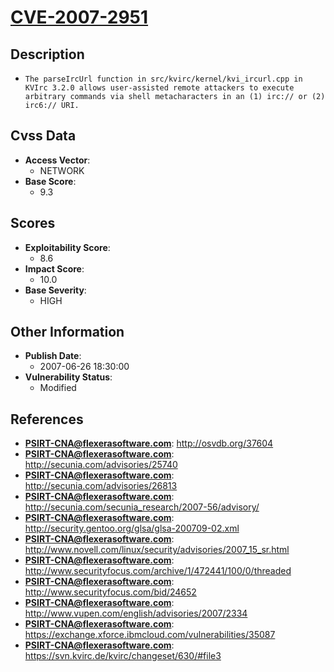 
# [CVE-2007-2951](http://osvdb.org/37604)

## Description

- `The parseIrcUrl function in src/kvirc/kernel/kvi_ircurl.cpp in KVIrc 3.2.0 allows user-assisted remote attackers to execute arbitrary commands via shell metacharacters in an (1) irc:// or (2) irc6:// URI.`

## Cvss Data

- **Access Vector**:
  - NETWORK
- **Base Score**:
  - 9.3

## Scores

- **Exploitability Score**:
  - 8.6
- **Impact Score**:
  - 10.0
- **Base Severity**:
  - HIGH

## Other Information

- **Publish Date**:
  - 2007-06-26 18:30:00
- **Vulnerability Status**:
  - Modified

## References

- **PSIRT-CNA@flexerasoftware.com**: http://osvdb.org/37604
- **PSIRT-CNA@flexerasoftware.com**: http://secunia.com/advisories/25740
- **PSIRT-CNA@flexerasoftware.com**: http://secunia.com/advisories/26813
- **PSIRT-CNA@flexerasoftware.com**: http://secunia.com/secunia_research/2007-56/advisory/
- **PSIRT-CNA@flexerasoftware.com**: http://security.gentoo.org/glsa/glsa-200709-02.xml
- **PSIRT-CNA@flexerasoftware.com**: http://www.novell.com/linux/security/advisories/2007_15_sr.html
- **PSIRT-CNA@flexerasoftware.com**: http://www.securityfocus.com/archive/1/472441/100/0/threaded
- **PSIRT-CNA@flexerasoftware.com**: http://www.securityfocus.com/bid/24652
- **PSIRT-CNA@flexerasoftware.com**: http://www.vupen.com/english/advisories/2007/2334
- **PSIRT-CNA@flexerasoftware.com**: https://exchange.xforce.ibmcloud.com/vulnerabilities/35087
- **PSIRT-CNA@flexerasoftware.com**: https://svn.kvirc.de/kvirc/changeset/630/#file3
